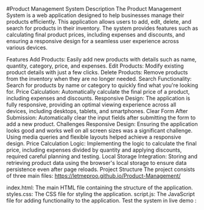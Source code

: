 #Product Management System
Description
The Product Management System is a web application designed to help businesses manage their products efficiently. This application allows users to add, edit, delete, and search for products in their inventory. The system provides features such as calculating final product prices, including expenses and discounts, and ensuring a responsive design for a seamless user experience across various devices.

Features
Add Products: Easily add new products with details such as name, quantity, category, price, and expenses.
Edit Products: Modify existing product details with just a few clicks.
Delete Products: Remove products from the inventory when they are no longer needed.
Search Functionality: Search for products by name or category to quickly find what you're looking for.
Price Calculation: Automatically calculate the final price of a product, including expenses and discounts.
Responsive Design: The application is fully responsive, providing an optimal viewing experience across all devices, including desktops, tablets, and smartphones.
Clear Form After Submission: Automatically clear the input fields after submitting the form to add a new product.
Challenges
Responsive Design: Ensuring the application looks good and works well on all screen sizes was a significant challenge. Using media queries and flexible layouts helped achieve a responsive design.
Price Calculation Logic: Implementing the logic to calculate the final price, including expenses divided by quantity and applying discounts, required careful planning and testing.
Local Storage Integration: Storing and retrieving product data using the browser's local storage to ensure data persistence even after page reloads.
Project Structure
The project consists of three main files: https://letmeproo.github.io/Product-Management/

index.html: The main HTML file containing the structure of the application.
styles.css: The CSS file for styling the application.
script.js: The JavaScript file for adding functionality to the application.
Test the system in live demo :
